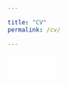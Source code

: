 ```yaml
---

title: "CV"
permalink: /cv/

---
```

<embed src="/files/pdf/CV.pdf" type="application/pdf" width="100" height="50">


